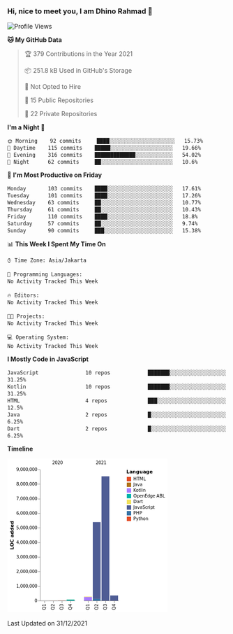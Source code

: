### Hi, nice to meet you, I am Dhino Rahmad 👋
<!--START_SECTION:waka-->
![Profile Views](http://img.shields.io/badge/Profile%20Views-0-blue)

**🐱 My GitHub Data** 

> 🏆 379 Contributions in the Year 2021
 > 
> 📦 251.8 kB Used in GitHub's Storage 
 > 
> 🚫 Not Opted to Hire
 > 
> 📜 15 Public Repositories 
 > 
> 🔑 22 Private Repositories  
 > 
**I'm a Night 🦉** 

```text
🌞 Morning    92 commits     ████░░░░░░░░░░░░░░░░░░░░░   15.73% 
🌆 Daytime    115 commits    █████░░░░░░░░░░░░░░░░░░░░   19.66% 
🌃 Evening    316 commits    █████████████░░░░░░░░░░░░   54.02% 
🌙 Night      62 commits     ██░░░░░░░░░░░░░░░░░░░░░░░   10.6%

```
📅 **I'm Most Productive on Friday** 

```text
Monday       103 commits    ████░░░░░░░░░░░░░░░░░░░░░   17.61% 
Tuesday      101 commits    ████░░░░░░░░░░░░░░░░░░░░░   17.26% 
Wednesday    63 commits     ██░░░░░░░░░░░░░░░░░░░░░░░   10.77% 
Thursday     61 commits     ██░░░░░░░░░░░░░░░░░░░░░░░   10.43% 
Friday       110 commits    ████░░░░░░░░░░░░░░░░░░░░░   18.8% 
Saturday     57 commits     ██░░░░░░░░░░░░░░░░░░░░░░░   9.74% 
Sunday       90 commits     ███░░░░░░░░░░░░░░░░░░░░░░   15.38%

```


📊 **This Week I Spent My Time On** 

```text
⌚︎ Time Zone: Asia/Jakarta

💬 Programming Languages: 
No Activity Tracked This Week

🔥 Editors: 
No Activity Tracked This Week

🐱‍💻 Projects: 
No Activity Tracked This Week

💻 Operating System: 
No Activity Tracked This Week

```

**I Mostly Code in JavaScript** 

```text
JavaScript               10 repos            ███████░░░░░░░░░░░░░░░░░░   31.25% 
Kotlin                   10 repos            ███████░░░░░░░░░░░░░░░░░░   31.25% 
HTML                     4 repos             ███░░░░░░░░░░░░░░░░░░░░░░   12.5% 
Java                     2 repos             █░░░░░░░░░░░░░░░░░░░░░░░░   6.25% 
Dart                     2 repos             █░░░░░░░░░░░░░░░░░░░░░░░░   6.25%

```


**Timeline**

![Chart not found](https://raw.githubusercontent.com/Dhino12/Dhino12/master/charts/bar_graph.png) 


 Last Updated on 31/12/2021
<!--END_SECTION:waka-->
 
